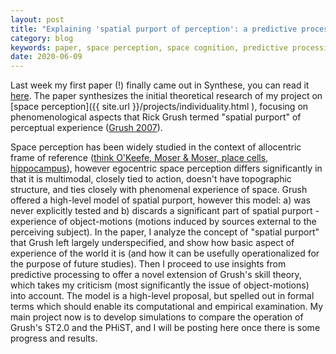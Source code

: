 ```yaml
---
layout: post
title: "Explaining 'spatial purport of perception': a predictive processing approach"
category: blog
keywords: paper, space perception, space cognition, predictive processing, active inference, Rick Grush
date: 2020-06-09
---
```


Last week my first paper (!) finally came out in Synthese, you can read it [here](https://dx.doi.org/10.1007/s11229-020-02678-0). The paper synthesizes the initial theoretical research of my project on [space perception]({{ site.url }}/projects/individuality.html ), focusing on phenomenological aspects that Rick Grush termed "spatial purport" of perceptual experience ([Grush 2007](https://doi.org/10.1007/s11229-007-9236-z)).

Space perception has been widely studied in the context of allocentric frame of reference ([think O'Keefe, Moser & Moser, place cells, hippocampus](https://doi.org/10.1146/annurev.neuro.31.061307.090723)), however egocentric space perception differs significantly in that it is multimodal, closely tied to action, doesn't have topographic structure, and ties closely with phenomenal experience of space. Grush offered a high-level model of spatial purport, however this model: a) was never explicitly tested and b) discards a significant part of spatial purport - experience of object-motions (motions induced by sources external to the perceiving subject). In the paper, I analyze the concept of "spatial purport" that Grush left largely underspecified, and show how basic aspect of experience of the world it is (and how it can be usefully operationalized for the purpose of future studies). Then I proceed to use insights from predictive processing to offer a novel extension of Grush's skill theory, which takes my criticism (most significantly the issue of object-motions) into account. The model is a high-level proposal, but spelled out in formal terms which should enable its computational and empirical examination. My main project now is to develop simulations to compare the operation of Grush's ST2.0 and the PHiST, and I will be posting here once there is some progress and results.
